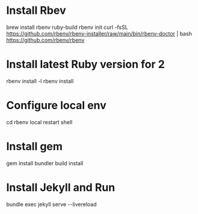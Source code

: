 # Install Rbev
brew install rbenv ruby-build
rbenv init
curl -fsSL https://github.com/rbenv/rbenv-installer/raw/main/bin/rbenv-doctor | bash
https://github.com/rbenv/rbenv

# Install latest Ruby version for 2
rbenv install -l
rbenv install <version>

# Configure local env
cd <working-directory>
rbenv local <version>
restart shell

# Install gem
gem install bundler
build install

# Install Jekyll and Run
bundle exec jekyll serve --livereload
